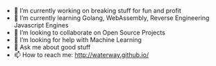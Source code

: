 - 🔭 I’m currently working on breaking stuff for fun and profit
- 🌱 I’m currently learning Golang, WebAssembly, Reverse Engineering Javascript Engines
- 👯 I’m looking to collaborate on Open Source Projects
- 🤔 I’m looking for help with Machine Learning
- 💬 Ask me about good stuff
- 📫 How to reach me: http://waterway.github.io/
